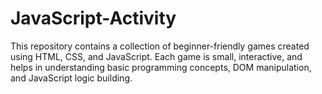 # JavaScript-Activity
This repository contains a collection of beginner-friendly games created using HTML, CSS, and JavaScript. Each game is small, interactive, and helps in understanding basic programming concepts, DOM manipulation, and JavaScript logic building.
